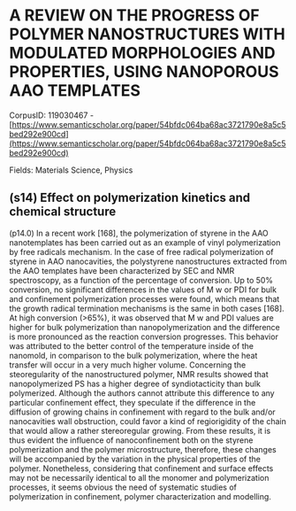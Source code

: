 # A REVIEW ON THE PROGRESS OF POLYMER NANOSTRUCTURES WITH MODULATED MORPHOLOGIES AND PROPERTIES, USING NANOPOROUS AAO TEMPLATES

CorpusID: 119030467 - [https://www.semanticscholar.org/paper/54bfdc064ba68ac3721790e8a5c5bed292e900cd](https://www.semanticscholar.org/paper/54bfdc064ba68ac3721790e8a5c5bed292e900cd)

Fields: Materials Science, Physics

## (s14) Effect on polymerization kinetics and chemical structure
(p14.0) In a recent work [168], the polymerization of styrene in the AAO nanotemplates has been carried out as an example of vinyl polymerization by free radicals mechanism.   In the case of free radical polymerization of styrene in AAO nanocavities, the polystyrene nanostructures extracted from the AAO templates have been characterized by SEC and NMR spectroscopy, as a function of the percentage of conversion. Up to 50% conversion, no significant differences in the values of M w or PDI for bulk and confinement polymerization processes were found, which means that the growth radical termination mechanisms is the same in both cases [168]. At high conversion (>65%), it was observed that M w and PDI values are higher for bulk polymerization than nanopolymerization and the difference is more pronounced as the reaction conversion progresses. This behavior was attributed to the better control of the temperature inside of the nanomold, in comparison to the bulk polymerization, where the heat transfer will occur in a very much higher volume. Concerning the steoregularity of the nanostructured polymer, NMR results showed that nanopolymerized PS has a higher degree of syndiotacticity than bulk polymerized. Although the authors cannot attribute this difference to any particular confinement effect, they speculate if the difference in the diffusion of growing chains in confinement with regard to the bulk and/or nanocavities wall obstruction, could favor a kind of regiorigidity of the chain that would allow a rather stereoregular growing. From these results, it is thus evident the influence of nanoconfinement both on the styrene polymerization and the polymer microstructure, therefore, these changes will be accompanied by the variation in the physical properties of the polymer. Nonetheless, considering that confinement and surface effects may not be necessarily identical to all the monomer and polymerization processes, it seems obvious the need of systematic studies of polymerization in confinement, polymer characterization and modelling.
